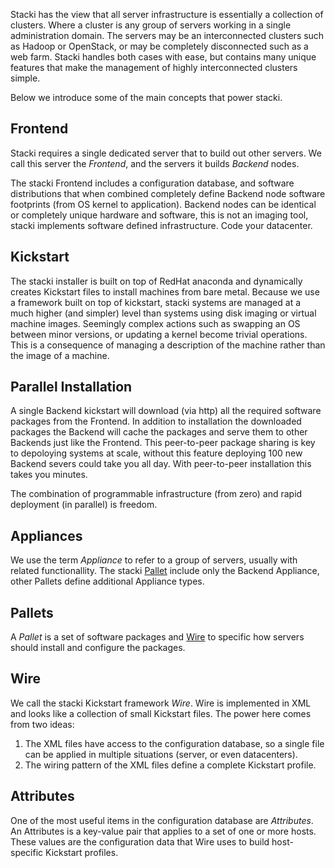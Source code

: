 Stacki has the view that all server infrastructure is essentially a collection of clusters.
Where a cluster is any group of servers working in a single administration domain.
The servers may be an interconnected clusters such as Hadoop or OpenStack, or may be
completely disconnected such as a web farm.
Stacki handles both cases with ease, but contains many unique features that
make the management of highly interconnected clusters simple.

Below we introduce some of the main concepts that power stacki.

## Frontend

Stacki requires a single dedicated server that to build out other servers.
We call this server the *Frontend*, and the servers it builds *Backend* nodes.

The stacki Frontend includes a configuration database, and software distributions
that when combined completely define Backend node software footprints
(from OS kernel to application).
Backend nodes can be identical or completely unique hardware and software, this
is not an imaging tool, stacki implements software defined infrastructure.
Code your datacenter.

## Kickstart 

The stacki installer is built on top of RedHat anaconda and
dynamically creates Kickstart files to install machines from bare
metal.
Because we use a framework built on top of kickstart,
stacki systems are managed at a much higher (and simpler) level
than systems using disk imaging or virtual machine images. 
Seemingly complex actions such as swapping an OS between minor versions,
or updating a kernel become trivial operations. 
This is a consequence of managing a description of the
machine rather than the image of a machine. 

## Parallel Installation

A single Backend kickstart will download (via http) all the required
software packages from the Frontend.
In addition to installation the downloaded packages the Backend will
cache the packages and serve them to other Backends just like the Frontend.
This peer-to-peer package sharing is key to depoloying systems at scale,
without this feature deploying 100 new Backend severs could take you all day.
With peer-to-peer installation this takes you minutes.

The combination of programmable infrastructure (from zero) and
rapid deployment (in parallel) is freedom.

## Appliances

We use the term *Appliance* to refer to a group of servers,
usually with related functionallity.
The stacki [Pallet](#Pallets) include only the Backend Appliance,
other Pallets define additional Appliance types.

## Pallets

A *Pallet* is a set of software packages and
[Wire](#Wire) to specific how servers should install and configure the packages.


## Wire

We call the stacki Kickstart framework *Wire*.
Wire is implemented in XML and looks like a collection of small Kickstart files.
The power here comes from two ideas:

1. The XML files have access to the configuration database, so a single file can be applied in multiple situations (server, or even datacenters).
2. The wiring pattern of the XML files define a complete Kickstart profile.


## Attributes

One of the most useful items in the configuration database are *Attributes*.
An Attributes is a key-value pair that applies to a set of one or more hosts.
These values are the configuration data that Wire uses to build host-specific Kickstart profiles.

